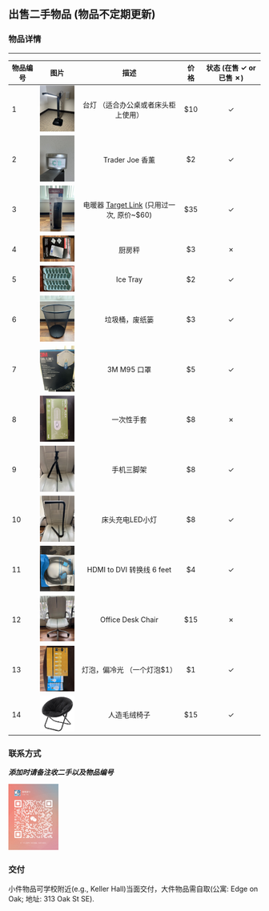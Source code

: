 ## 出售二手物品 (物品不定期更新)

### 物品详情

----------------------------------------------------------------
| 物品编号 | 图片                                                   |                                                             描述                                                              | 价格  | 状态 (在售 &check; or 已售 &cross;) |
|------|------------------------------------------------------|:---------------------------------------------------------------------------------------------------------------------------:|:---:|:-----------------------------:|
| 1    | <img src="figs/items/WechatIMG467.jpg" width="100"/> |                                                     台灯 （适合办公桌或者床头柜上使用）                                                      | $10 |            &check;            |
| 2    | <img src="figs/items/WechatIMG468.jpg" width="100"/> |                                                        Trader Joe 香薰                                                        | $2  |            &check;            |
| 3    | <img src="figs/items/WechatIMG469.jpg" width="100"/> | 电暖器 [Target Link](https://www.target.com/p/lasko-ceramic-tower-heater-with-remote/-/A-85756740#lnk=sametab) (只用过一次, 原价~$60) | $35 |            &check;            |
| 4    | <img src="figs/items/WechatIMG470.jpg" width="100"/> |                                                             厨房秤                                                             | $3  |              &cross;               |
| 5    | <img src="figs/items/WechatIMG471.jpg" width="100"/> |                                                          Ice Tray                                                           | $2  |            &check;            |
| 6    | <img src="figs/items/WechatIMG472.jpg" width="100"/> |                                                           垃圾桶，废纸篓                                                           | $3  |            &check;            |
| 7    | <img src="figs/items/WechatIMG473.jpg" width="100"/> |                                                          3M M95 口罩                                                          | $5  |            &check;            |
| 8    | <img src="figs/items/WechatIMG474.jpg" width="100"/> |                                                            一次性手套                                                            | $8  |            &cross;            |
| 9    | <img src="figs/items/WechatIMG475.jpg" width="100"/> |                                                            手机三脚架                                                            | $8  |            &check;            |
| 10   | <img src="figs/items/WechatIMG476.jpg" width="100"/> |                                                          床头充电LED小灯                                                          | $8  |            &check;            |
| 11   | <img src="figs/items/WechatIMG478.jpg" width="100"/> |                                                   HDMI to DVI 转换线 6 feet                                                    | $4  |            &check;            |
| 12   | <img src="figs/items/WechatIMG577.jpg" width="100"/> |                                                      Office Desk Chair                                                      | $15 |            &cross;            |
| 13   | <img src="figs/items/WechatIMG578.jpg" width="100"/> |                                                       灯泡，偏冷光 （一个灯泡$1）                                                       | $1  |            &check;            |
| 14   | <img src="figs/items/WechatIMG579.jpg" width="100"/> |                                                           人造毛绒椅子                                                            | $15 |            &check;            |


### 联系方式
***添加时请备注收二手以及物品编号***

<img src="figs/wechat/WechatIMG.jpg" width="100"/> 


### 交付
小件物品可学校附近(e.g., Keller Hall)当面交付，大件物品需自取(公寓: Edge on Oak; 地址: 313 Oak St SE).